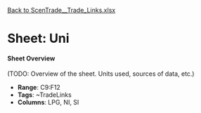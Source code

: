 [Back to ScenTrade__Trade_Links.xlsx](README.md)

# Sheet: Uni

#### Sheet Overview

(TODO: Overview of the sheet. Units used, sources of data, etc.)

- **Range**: C9:F12
- **Tags**: ~TradeLinks
- **Columns**: LPG, NI, SI

